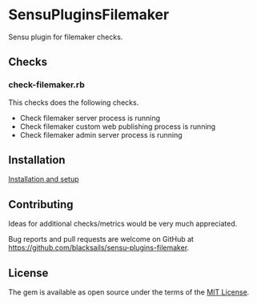 # SensuPluginsFilemaker

Sensu plugin for filemaker checks.

## Checks

### check-filemaker.rb

This checks does the following checks.

- Check filemaker server process is running
- Check filemaker custom web publishing process is running
- Check filemaker admin server process is running

## Installation
[Installation and setup](http://sensu-plugins.io/docs/installation_instructions.html)

## Contributing

Ideas for additional checks/metrics would be very much appreciated.

Bug reports and pull requests are welcome on GitHub at https://github.com/blacksails/sensu-plugins-filemaker.

## License

The gem is available as open source under the terms of the [MIT License](http://opensource.org/licenses/MIT).
